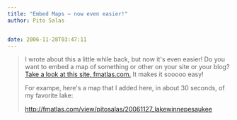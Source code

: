 ```yaml
---
title: "Embed Maps – now even easier!"
author: Pito Salas


date: 2006-11-28T03:47:11
---
```



>
> I wrote about this a little while back, but now it's even easier! Do you
> want to embed a map of something or other on your site or your blog? [Take a
> look at this site, fmatlas.com.](<http://fmatlas.com>) It makes it sooooo
> easy!
>
> For exampe, here's a map that I added here, in about 30 seconds, of my
> favorite lake:
>
> <http://fmatlas.com/view/pitosalas/20061127_lakewinnepesaukee>


